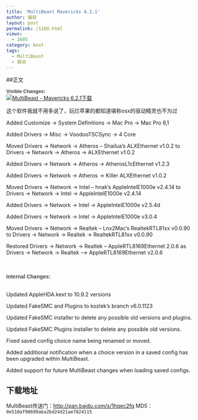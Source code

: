 ```yaml
---
title: 'MultiBeast Mavericks 6.2.1'
author: 猫叔
layout: post
permalink: /1160.html
views:
  - 1605
category: kext
tags:
  - MultiBeast
  - 驱动
---
```


##正文

<span style="word-wrap: break-word; color: #444444; font-size: 14px; font-family: Verdana, Helvetica, Arial, sans-serif;"><span style="word-wrap: break-word; font-size: small;"><span style="word-wrap: break-word; color: #3e3e3e;"><span style="word-wrap: break-word; font-weight: bold;">Visible Changes:</span></span></span></span><br style="word-wrap: break-word; color: #444444; font-family: tahoma, 'Hiragino Sans GB', 'Wenquanyi Micro Hei', 微软雅黑, Arial, Verdana, sans-serif; font-size: 14px;" /><a href="http://cache.maoshu.cc//wp-content/uploads/sinapicv2-backup/1160-ww2-bmiddle-a316108djw1envmnxh5nej20hb0ixjtz.jpg" target="_blank"><img src="http://cache.maoshu.cc//wp-content/uploads/sinapicv2-backup/1160-ww2-large-a316108djw1envmnxh5nej20hb0ixjtz.jpg" alt="MultiBeast - Mavericks 6.2.1下载" /></a>

这个软件我就不用多说了，玩烂苹果的都知道堪称osx的驱动精灵也不为过

Added Customize -> System Definitions -> Mac Pro -> Mac Pro 6,1

Added Drivers -> Misc -> VoodooTSCSync -> 4 Core

Moved Drivers -> Network -> Atheros &#8211; Shailua&#8217;s ALXEthernet v1.0.2 to Drivers -> Network -> Atheros -> ALXEthernet v1.0.2

Added Drivers -> Network -> Atheros -> AtherosL1cEthernet v1.2.3

Added Drivers -> Network -> Atheros -> Killer ALXEthernet v1.0.2

Moved Drivers -> Network -> Intel &#8211; hnak&#8217;s AppleIntelE1000e v2.4.14 to Drivers -> Network -> Intel -> AppleIntelE1000e v2.4.14

Added Drivers -> Network -> Intel -> AppleIntelE1000e v2.5.4d

Added Drivers -> Network -> Intel -> AppleIntelE1000e v3.0.4

Moved Drivers -> Network -> Realtek &#8211; Lnx2Mac&#8217;s RealtekRTL81xx v0.0.90 to Drivers -> Network -> Realtek -> RealtekRTL81xx v0.0.90

Restored Drivers -> Network -> Realtek – AppleRTL8169Ethernet 2.0.6 as Drivers -> Network -> Realtek –> AppleRTL8169Ethernet v2.0.6

<br style="word-wrap: break-word; color: #444444; font-family: tahoma, 'Hiragino Sans GB', 'Wenquanyi Micro Hei', 微软雅黑, Arial, Verdana, sans-serif; font-size: 14px;" /><br style="word-wrap: break-word; color: #444444; font-family: tahoma, 'Hiragino Sans GB', 'Wenquanyi Micro Hei', 微软雅黑, Arial, Verdana, sans-serif; font-size: 14px;" /><span style="word-wrap: break-word; font-weight: bold; color: #444444; font-family: tahoma, 'Hiragino Sans GB', 'Wenquanyi Micro Hei', 微软雅黑, Arial, Verdana, sans-serif; font-size: 14px;">Internal Changes:</span><br style="word-wrap: break-word; color: #444444; font-family: tahoma, 'Hiragino Sans GB', 'Wenquanyi Micro Hei', 微软雅黑, Arial, Verdana, sans-serif; font-size: 14px;" /><br style="word-wrap: break-word; color: #444444; font-family: tahoma, 'Hiragino Sans GB', 'Wenquanyi Micro Hei', 微软雅黑, Arial, Verdana, sans-serif; font-size: 14px;" />

Updated AppleHDA.kext to 10.9.2 versions

Updated FakeSMC and Plugins to kozlek&#8217;s branch v6.0.1123

Updated FakeSMC installer to delete any possible old versions and plugins.

Updated FakeSMC Plugins installer to delete any possible old versions.

Fixed saved config choice name being renamed or moved.

Added additional notification when a choice version in a saved config has been upgraded within MultiBeast.

Added support for future MultiBeast changes when loading saved configs.

## 下载地址

MultiBeast传送门：<http://pan.baidu.com/s/1hqec2fq>
MD5：`0e510af90699aba2bd24d21ae7824115`


